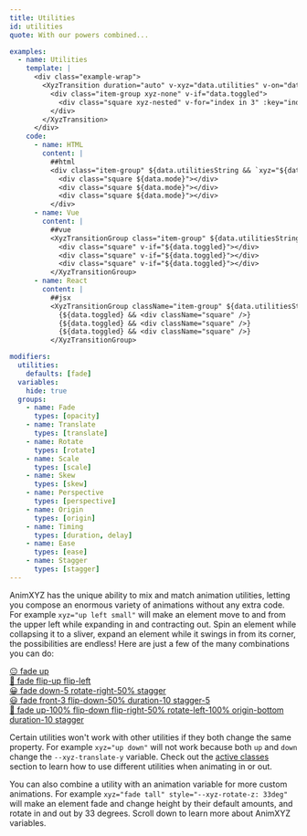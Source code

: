 ```yaml
---
title: Utilities
id: utilities
quote: With our powers combined...

examples:
  - name: Utilities
    template: |
      <div class="example-wrap">
        <XyzTransition duration="auto" v-xyz="data.utilities" v-on="data.listeners">
          <div class="item-group xyz-none" v-if="data.toggled">
            <div class="square xyz-nested" v-for="index in 3" :key="index"></div>
          </div>
        </XyzTransition>
      </div>
    code:
      - name: HTML
        content: |
          ##html
          <div class="item-group" ${data.utilitiesString && `xyz="${data.utilitiesString}"`}>
            <div class="square ${data.mode}"></div>
            <div class="square ${data.mode}"></div>
            <div class="square ${data.mode}"></div>
          </div>
      - name: Vue
        content: |
          ##vue
          <XyzTransitionGroup class="item-group" ${data.utilitiesString && `xyz="${data.utilitiesString}"`}>
            <div class="square" v-if="${data.toggled}"></div>
            <div class="square" v-if="${data.toggled}"></div>
            <div class="square" v-if="${data.toggled}"></div>
          </XyzTransitionGroup>
      - name: React
        content: |
          ##jsx
          <XyzTransitionGroup className="item-group" ${data.utilitiesString && `xyz="${data.utilitiesString}"`}>
            {${data.toggled} && <div className="square" />}
            {${data.toggled} && <div className="square" />}
            {${data.toggled} && <div className="square" />}
          </XyzTransitionGroup>

modifiers:
  utilities:
    defaults: [fade]
  variables:
    hide: true
  groups:
    - name: Fade
      types: [opacity]
    - name: Translate
      types: [translate]
    - name: Rotate
      types: [rotate]
    - name: Scale
      types: [scale]
    - name: Skew
      types: [skew]
    - name: Perspective
      types: [perspective]
    - name: Origin
      types: [origin]
    - name: Timing
      types: [duration, delay]
    - name: Ease
      types: [ease]
    - name: Stagger
      types: [stagger]
---
```


AnimXYZ has the unique ability to mix and match animation utilities, letting you compose an enormous variety of animations without any extra code. For example `xyz="up left small"` will make an element move to and from the upper left while expanding in and contracting out. Spin an element while collapsing it to a sliver, expand an element while it swings in from its corner, the possibilities are endless! Here are just a few of the many combinations you can do:

[😐 fade up](?tab=examples&utilities=fade;up#utilities)  
[🙂 fade flip-up flip-left](?tab=examples&utilities=fade;flip-up;flip-left#utilities)  
[😀 fade down-5 rotate-right-50% stagger](?tab=examples&utilities=fade;down-5;rotate-right-50%;stagger#utilities)  
[😃 fade front-3 flip-down-50% duration-10 stagger-5](?tab=examples&utilities=fade;front-3;flip-down-50%;duration-10;stagger-5#utilities)  
[🤪 fade up-100% flip-down flip-right-50% rotate-left-100% origin-bottom duration-10 stagger](?tab=examples&utilities=fade;up-100%;flip-down;flip-right-50%;rotate-left-100%;origin-bottom;duration-10;stagger#utilities)  

Certain utilities won't work with other utilities if they both change the same property. For example `xyz="up down"` will not work because both `up` and `down` change the `--xyz-translate-y` variable. Check out the [active classes](#active-classes) section to learn how to use different utilities when animating in or out.

You can also combine a utility with an animation variable for more custom animations. For example `xyz="fade tall" style="--xyz-rotate-z: 33deg"` will make an element fade and change height by their default amounts, and rotate in and out by 33 degrees. Scroll down to learn more about AnimXYZ variables.
